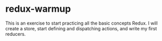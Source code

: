 # redux-warmup
This is an exercise to start practicing all the basic concepts Redux. I will create a store, start defining and dispatching actions, and write my first reducers.
